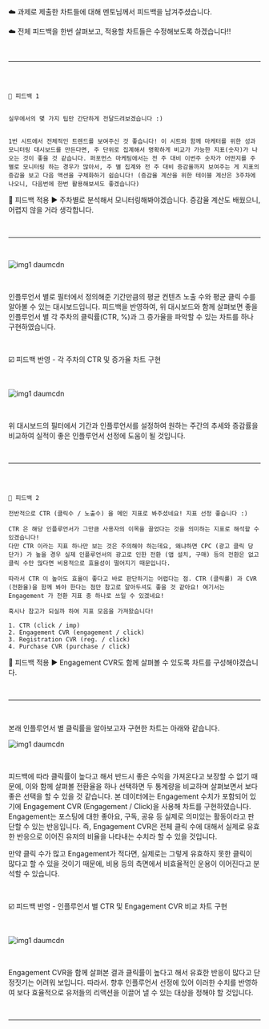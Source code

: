 ☁️ 과제로 제출한 차트들에 대해 멘토님께서 피드백을 남겨주셨습니다.  


☁️ 전체 피드백을 한번 살펴보고, 적용할 차트들은 수정해보도록 하겠습니다!!  

<br>  

***  

<br>  

```

🚫 피드백 1  


실무에서의 몇 가지 팁만 간단하게 전달드려보겠습니다 :)  


1번 시트에서 전체적인 트렌드를 보여주신 것 좋습니다! 이 시트와 함께 마케터를 위한 성과 모니터링 대시보드를 만든다면, 주 단위로 집계해서 명확하게 비교가 가능한 지표(숫자)가 나오는 것이 좋을 것 같습니다. 퍼포먼스 마케팅에서는 전 주 대비 이번주 숫자가 어떤지를 주 별로 모니터링 하는 경우가 많아서, 주 별 집계와 전 주 대비 증감율까지 보여주는 게 지표의 증감을 보고 다음 액션을 구체화하기 쉽습니다! (증감율 계산을 위한 테이블 계산은 3주차에 나오니, 다음번에 한번 활용해보셔도 좋겠습니다)  

```  

🚩 피드백 적용 ▶ 주차별로 분석해서 모니터링해봐야겠습니다. 증감율 계산도 배웠으니, 어렵지 않을 거라 생각합니다.  

<br>  

***  

<br>   

![img1 daumcdn](https://user-images.githubusercontent.com/65170165/227190951-0af63acf-549f-44f4-9c11-a88105fb09db.png)    

<br>  

인플루언서 별로 필터에서 정의해준 기간만큼의 평균 컨텐츠 노출 수와 평균 클릭 수를 알아볼 수 있는 대시보드입니다. 피드백을 반영하여, 위 대시보드와 함께 살펴보면 좋을 인플루언서 별 각 주차의 클릭률(CTR, %)과 그 증가율을 파악할 수 있는  차트를 하나 구현하였습니다.  

<br>  

☑️ 피드백 반영 - 각 주차의 CTR 및 증가율 차트 구현  

<br>  

![img1 daumcdn](https://user-images.githubusercontent.com/65170165/227191060-70410fad-711b-402c-9132-f2fc4466b5ff.png)  

<br>  

위 대시보드의 필터에서 기간과 인플루언서를 설정하여 원하는 주간의 추세와 증감률을 비교하여 실적이 좋은 인플루언서 선정에 도움이 될 것입니다.  

<br>  

***  

<br>  

```  

🚫 피드백 2

전반적으로 CTR (클릭수 / 노출수) 을 메인 지표로 봐주셨네요! 지표 선정 좋습니다 :)

CTR 은 해당 인플루언서가 그만큼 사용자의 이목을 끌었다는 것을 의미하는 지표로 해석할 수 있겠습니다!
다만 CTR 이라는 지표 하나만 보는 것은 주의해야 하는데요, 왜냐하면 CPC (광고 클릭 당 단가) 가 높을 경우 실제 인플루언서의 광고로 인한 전환 (앱 설치, 구매) 등의 전환은 없고 클릭 수만 많다면 비용적으로 효율성이 떨어지기 때문입니다.

따라서 CTR 이 높아도 효율이 좋다고 바로 판단하기는 어렵다는 점. CTR (클릭률) 과 CVR (전환율)을 함께 봐야 한다는 점만 참고로 알아두셔도 좋을 것 같아요! 여기서는 Engagement 가 전환 지표 중 하나로 쓰일 수 있겠네요!

혹시나 참고가 되실까 하여 지표 모음을 가져왔습니다!

1. CTR (click / imp)
2. Engagement CVR (engagement / click)
3. Registration CVR (reg. / click)
4. Purchase CVR (purchase / click)

```  

🚩 피드백 적용 ▶ Engagement CVR도 함께 살펴볼 수 있도록 차트를 구성해야겠습니다.  

<br>  

***  

<br>    

본래 인플루언서 별 클릭률을 알아보고자 구현한 차트는 아래와 같습니다.  

![img1 daumcdn](https://user-images.githubusercontent.com/65170165/227191368-1edaa71c-1441-4dee-9b60-a0ffa634632d.png)  

<br>  

피드백에 따라 클릭률이 높다고 해서 반드시 좋은 수익을 가져온다고 보장할 수 없기 때문에, 이와 함께 살펴볼 전환율을 하나 선택하면 두 통계량을 비교하며 살펴보면서 보다 좋은 선택을 할 수 있을 것 같습니다. 본 데이터에는 Engagement 수치가 포함되어 있기에 Engagement CVR (Engagement / Click)을 사용해 차트를 구현하였습니다. Engagement는 포스팅에 대한 좋아요, 구독, 공유 등 실제로 의미있는 활동이라고 판단할 수 있는 반응입니다. 즉, Engagement CVR은 전체 클릭 수에 대해서 실제로 유효한 반응으로 이어진 유저의 비율을 나타내는 수치라 할 수 있을 것입니다.   


 

만약 클릭 수가 많고 Engagement가 적다면, 실제로는 그렇게 유효하지 못한 클릭이 많다고 할 수 있을 것이기 때문에, 비용 등의 측면에서 비효율적인 운용이 이어진다고 분석할 수 있습니다.  

<br>  

☑️ 피드백 반영 - 인플루언서 별 CTR 및 Engagement CVR 비교 차트 구현  

<br>  

![img1 daumcdn](https://user-images.githubusercontent.com/65170165/227191513-d18ba484-080f-4262-978c-8003e76b648e.png)  

<br>  

Engagement CVR을 함께 살펴본 결과 클릭률이 높다고 해서 유효한 반응이 많다고 단정짓기는 어려워 보입니다. 따라서. 향후 인플루언서 선정에 있어 이러한 수치를 반영하여 보다 효율적으로 유저들의 리액션을 이끌어 낼 수 있는 대상을 정해야 할 것입니다.  


<br>  

***    
